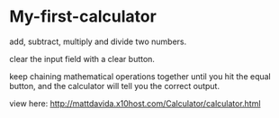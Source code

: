 # My-first-calculator

 add, subtract, multiply and divide two numbers.
 
 clear the input field with a clear button.
 
 keep chaining mathematical operations together until you hit the equal button, and the calculator will tell you the correct output.
 
 view here: http://mattdavida.x10host.com/Calculator/calculator.html

